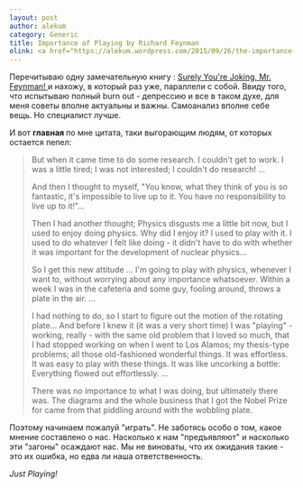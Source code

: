 ```yaml
---
layout: post
author: alekum
category: Generic
title: Importance of Playing by Richard Feynman
olink: <a href="https://alekum.wordpress.com/2015/09/26/the-importance-of-playing/">Original link</a>
---
```


Перечитываю одну замечательную книгу : <a href="http://www.amazon.com/Surely-Feynman-Adventures-Curious-Character/dp/0393316041/" target="_blank">Surely You're Joking, Mr. Feynman! </a> и нахожу, в который раз уже, параллели с собой. Ввиду того, что испытываю полный burn out - депрессию и все в таком духе, для меня советы вполне актуальны и важны. Самоанализ вполне себе вещь. Но специалист лучше. 

И вот <strong>главная </strong> по мне цитата, таки выгорающим людям, от которых остается пепел:

<blockquote>But when it came time to do some research. I couldn't get to work. I was a little tired; I was not interested; I couldn't do research! ...

And then I thought to myself, "You know, what they think of you is so fantastic, it's impossible to live up to it. You have no responsibility to live up to it!"... 

Then I had another thought; Physics disgusts me a little bit now, but I used to enjoy doing physics. Why did I enjoy it? I used to play with it. I used to do whatever I felt like doing - it didn't have to do with whether it was important for the development of nuclear physics...

So I get this new attitude ... I'm going to play with physics, whenever I want to, without worrying about any importance whatsoever.
Within a week I was in the cafeteria and some guy, fooling around, throws a plate in the air. ...

I had nothing to do, so I start to figure out the motion of the rotating plate...
And before I knew it (it was a very short time) I was "playing" - working, really - with the same old problem that I loved so much, that I had stopped working on when I went to Los Alamos; my thesis-type problems; all those old-fashioned wonderful things.
It was effortless. It was easy to play with these things. It was like uncorking a bottle: Everything flowed out effortlessly. ...

There was no importance to what I was doing, but ultimately there was. The diagrams and the whole business that I got the Nobel Prize for came from that piddling around with the wobbling plate.</blockquote>

Поэтому начинаем пожалуй "играть". Не заботясь особо о том, какое мнение составлено о нас. Насколько к нам "предъявляют"  и насколько эти "загоны" осаждают нас. Мы не виноваты, что их ожидания такие - это их ошибка, но едва ли наша ответственность. 

<em>Just Playing!</em>